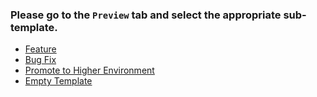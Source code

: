 ### Please go to the `Preview` tab and select the appropriate sub-template.

- [Feature](?expand=1&template=feature-template.md)
- [Bug Fix](?expand=1&template=bugfix-template.md)
- [Promote to Higher Environment](?expand=1&template=promote-to-higher-env-template.md)
- [Empty Template](?expand=1&template=empty-template.md)
